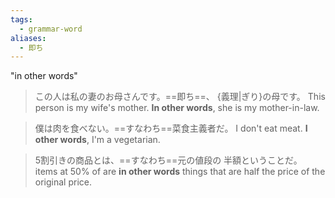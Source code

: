 ```yaml
---
tags:
  - grammar-word
aliases:
  - 即ち
---
```

"in other words"
>この人は私の妻のお母さんです。==即ち==、 {義理|ぎり}の母です。
>This person is my wife's mother. **In other words**, she is my mother-in-law.

>僕は肉を食べない。==すなわち==菜食主義者だ。
>I don't eat meat. **I other words**, I'm a vegetarian.

>5割引きの商品とは、==すなわち==元の値段の 半額ということだ。
>items at 50% of are **in other words** things that are half the price of the original price.
